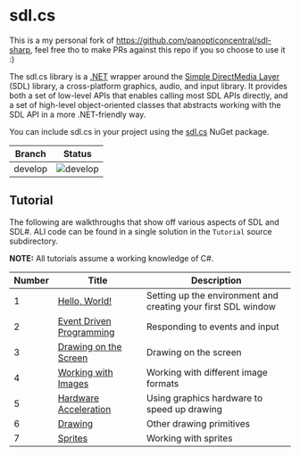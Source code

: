 # sdl.cs

This is a my personal fork of https://github.com/panopticoncentral/sdl-sharp, feel free tho to make PRs against this repo if you so choose to use it :)

The sdl.cs library is a [.NET](https://dotnet.microsoft.com/) wrapper around the [Simple DirectMedia Layer](https://www.libsdl.org/index.php) (SDL) library, a cross-platform graphics, audio, and input library. It provides both a set of low-level APIs that enables calling most SDL APIs directly, and a set of high-level object-oriented classes that abstracts working with the SDL API in a more .NET-friendly way.

You can include sdl.cs in your project using the [sdl.cs](https://www.nuget.org/packages/sdl.cs) NuGet package.

Branch|Status
---|---
develop|![develop](https://github.com/harry-cpp/sdl.cs/workflows/Build/badge.svg)

## Tutorial

The following are walkthroughs that show off various aspects of SDL and SDL#. ALl code can be found in a single solution in the `Tutorial` source subdirectory.

**NOTE:** All tutorials assume a working knowledge of C#.

Number | Title | Description
--- | --- | ---
1 | [Hello, World!](src/Tutorial/01_Hello_World/01_Hello_World.md) | Setting up the environment and creating your first SDL window
2 | [Event Driven Programming](src/Tutorial/02_Event_Driven_Programming/02_Event_Driven_Programming.md) | Responding to events and input
3 | [Drawing on the Screen](src/Tutorial/03_Drawing_on_the_Screen/03_Drawing_on_the_Screen.md) | Drawing on the screen
4 | [Working with Images](src/Tutorial/04_Working_with_Images/04_Working_with_Images.md) | Working with different image formats
5 | [Hardware Acceleration](src/Tutorial/05_Hardware_Acceleration/05_Hardware_Acceleration.md) | Using graphics hardware to speed up drawing
6 | [Drawing](src/Tutorial/06_Drawing/06_Drawing.md) | Other drawing primitives
7 | [Sprites](src/Tutorial/07_Sprites/07_Sprites.md) | Working with sprites
